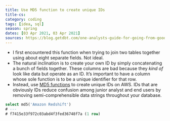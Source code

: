 ```yaml
---
title: Use MD5 function to create unique IDs
title-cs: 
category: coding
tags: [idea, sql]
season: spring
dates: [03 Apr 2021, 03 Apr 2021]
sources: https://blog.getdbt.com/one-analysts-guide-for-going-from-good-to-great/
---
```


* I first encountered this function when trying to join two tables together using about eight separate fields. Not ideal.
* The natural inclination is to create your own ID by simply concatenating a bunch of fields together. These columns are bad because they _kind of_ look like data but operate as an ID. It’s important to have a column whose sole function is to be a unique identifier for that row.
* Instead, use [MD5 functions](https://docs.aws.amazon.com/redshift/latest/dg/r_MD5.html) to create unique IDs on AWS. IDs that are obviously IDs reduce confusion among junior analyst and end users by removing semi-comprehensible data strings throughout your database.

```sql
select md5('Amazon Redshift')
# ---
# f7415e33f972c03abd4f3fed36748f7a (1 row)
```